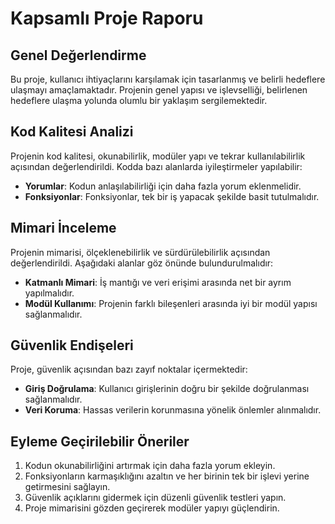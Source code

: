 # Kapsamlı Proje Raporu

## Genel Değerlendirme
Bu proje, kullanıcı ihtiyaçlarını karşılamak için tasarlanmış ve belirli hedeflere ulaşmayı amaçlamaktadır. Projenin genel yapısı ve işlevselliği, belirlenen hedeflere ulaşma yolunda olumlu bir yaklaşım sergilemektedir.

## Kod Kalitesi Analizi
Projenin kod kalitesi, okunabilirlik, modüler yapı ve tekrar kullanılabilirlik açısından değerlendirildi. Kodda bazı alanlarda iyileştirmeler yapılabilir:
- **Yorumlar**: Kodun anlaşılabilirliği için daha fazla yorum eklenmelidir.
- **Fonksiyonlar**: Fonksiyonlar, tek bir iş yapacak şekilde basit tutulmalıdır.

## Mimari İnceleme
Projenin mimarisi, ölçeklenebilirlik ve sürdürülebilirlik açısından değerlendirildi. Aşağıdaki alanlar göz önünde bulundurulmalıdır:
- **Katmanlı Mimari**: İş mantığı ve veri erişimi arasında net bir ayrım yapılmalıdır.
- **Modül Kullanımı**: Projenin farklı bileşenleri arasında iyi bir modül yapısı sağlanmalıdır.

## Güvenlik Endişeleri
Proje, güvenlik açısından bazı zayıf noktalar içermektedir:
- **Giriş Doğrulama**: Kullanıcı girişlerinin doğru bir şekilde doğrulanması sağlanmalıdır.
- **Veri Koruma**: Hassas verilerin korunmasına yönelik önlemler alınmalıdır.

## Eyleme Geçirilebilir Öneriler
1. Kodun okunabilirliğini artırmak için daha fazla yorum ekleyin.
2. Fonksiyonların karmaşıklığını azaltın ve her birinin tek bir işlevi yerine getirmesini sağlayın.
3. Güvenlik açıklarını gidermek için düzenli güvenlik testleri yapın.
4. Proje mimarisini gözden geçirerek modüler yapıyı güçlendirin.